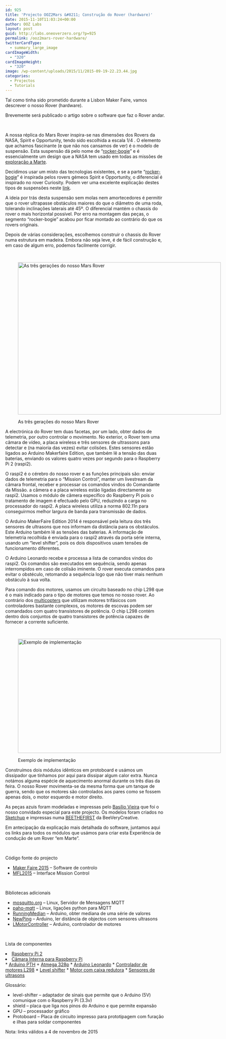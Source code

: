 ```yaml
---
id: 925
title: 'Projecto OOZ2Mars &#8211; Construção do Rover (hardware)'
date: 2015-11-10T11:03:24+00:00
author: OOZ Labs
layout: post
guid: http://labs.oneoverzero.org/?p=925
permalink: /ooz2mars-rover-hardware/
twitterCardType:
  - summary_large_image
cardImageWidth:
  - "320"
cardImageHeight:
  - "320"
image: /wp-content/uploads/2015/11/2015-09-19-22.23.44.jpg
categories:
  - Projectos
  - Tutorials
---
```

Tal como tinha sido prometido durante a Lisbon Maker Faire, vamos descrever o nosso Rover (hardware).

Brevemente será publicado o artigo sobre o software que faz o Rover andar.

&nbsp;



A nossa réplica do Mars Rover inspira-se nas dimensões dos Rovers da NASA, Spirit e Opportunity, tendo sido escolhida a escala 1/4 . O elemento que achamos fascinante (e que não nos cansamos de ver) é o modelo de suspensão. Esta suspensão dá pelo nome de &#8220;[rocker-bogie](http://mars.nasa.gov/mer/mission/spacecraft_rover_wheels.html)&#8221; e é essencialmente um design que a NASA tem usado em todas as missões de [exploração a Marte](http://mars.nasa.gov/mer/overview/).

Decidimos usar um misto das tecnologias existentes, e se a parte &#8220;[rocker-bogie](http://mars.nasa.gov/mer/mission/spacecraft_rover_wheels.html)&#8221; é inspirada pelos rovers gémeos Spirit e Opportunity, o diferencial é inspirado no rover Curiosity. Podem ver uma excelente explicação destes tipos de suspensões neste [link](http://www.alicesastroinfo.com/2012/07/mars-rover-rocker-bogie-differential/).

A ideia por trás desta suspensão sem molas nem amortecedores é permitir que o rover ultrapasse obstáculos maiores do que o diâmetro de uma roda, tolerando inclinações laterais até 45º. O diferencial mantém o chassis do rover o mais horizontal possível. Por erro na montagem das peças, o segmento &#8220;rocker-bogie&#8221; acabou por ficar montado ao contrário do que os rovers originais.

Depois de várias considerações, escolhemos construir o chassis do Rover numa estrutura em madeira. Embora não seja leve, é de fácil construção e, em caso de algum erro, podemos facilmente corrigir.

&nbsp;<figure id="attachment_933" style="width: 640px" class="wp-caption aligncenter">

[<img class="wp-image-933 size-large" src="http://labs.oneoverzero.org/wp-content/uploads/2015/11/2015-09-19-22.23.44-1024x768.jpg" alt="As três gerações do nosso Mars Rover" width="640" height="480" srcset="http://labs.oneoverzero.org/wp-content/uploads/2015/11/2015-09-19-22.23.44-1024x768.jpg 1024w, http://labs.oneoverzero.org/wp-content/uploads/2015/11/2015-09-19-22.23.44-300x225.jpg 300w, http://labs.oneoverzero.org/wp-content/uploads/2015/11/2015-09-19-22.23.44-280x210.jpg 280w" sizes="(max-width: 640px) 100vw, 640px" />](http://labs.oneoverzero.org/wp-content/uploads/2015/11/2015-09-19-22.23.44.jpg)<figcaption class="wp-caption-text">As três gerações do nosso Mars Rover</figcaption></figure> 

A electrónica do Rover tem duas facetas, por um lado, obter dados de telemetria, por outro controlar o movimento. No exterior, o Rover tem uma câmara de vídeo, a placa wireless e três sensores de ultrassons para detectar e (na maioria das vezes) evitar colisões. Estes sensores estão ligados ao Arduino Makerfaire Edition, que também lê a tensão das duas baterias, enviando os valores quatro vezes por segundo para o Raspberry Pi 2 (raspi2).

O raspi2 é o cérebro do nosso rover e as funções principais são: enviar dados de telemetria para o &#8220;Mission Control&#8221;, manter um livestream da câmara frontal, receber e processar os comandos vindos do Comandante da Missão. a câmera e a placa wireless estão ligadas directamente ao raspi2. Usamos o módulo de câmera específico do Raspberry Pi pois o tratamento de imagem é efectuado pelo GPU, reduzindo a carga no processador do raspi2. A placa wireless utiliza a norma 802.11n para conseguirmos melhor largura de banda para transmissão de dados.

O Arduino MakerFaire Edition 2014 é responsável pela leitura dos três sensores de ultrasons que nos informam da distância para os obstáculos. Este Arduino também lê as tensões das baterias. A informação de telemetria recolhida é enviada para o raspi2 através da porta série interna, usando um &#8220;level shifter&#8221;, pois os dois dispositivos usam tensões de funcionamento diferentes.

O Arduino Leonardo recebe e processa a lista de comandos vindos do raspi2. Os comandos são executados em sequência, sendo apenas interrompidos em caso de colisão iminente. O rover executa comandos para evitar o obstéculo, retomando a sequência logo que não tiver mais nenhum obstáculo à sua volta.

Para comando dos motores, usamos um circuito baseado no chip L298 que é o mais indicado para o tipo de motores que temos no nosso rover. Ao contrário dos [multicopters](http://labs.oneoverzero.org/series/serie-1/) que utilizam motores trifásicos com controladores bastante complexos, os motores de escovas podem ser comandados com quatro transístores de potência. O chip L298 contém dentro dois conjuntos de quatro transistores de potência capazes de fornecer a corrente suficiente.

&nbsp;<figure id="attachment_939" style="width: 640px" class="wp-caption aligncenter">

[<img class="wp-image-939 size-large" src="http://labs.oneoverzero.org/wp-content/uploads/2015/11/Schematic-Arduino-Touch-Wardrobe-1024x576.jpg" alt="Exemplo de implementação" width="640" height="360" srcset="http://labs.oneoverzero.org/wp-content/uploads/2015/11/Schematic-Arduino-Touch-Wardrobe.jpg 1024w, http://labs.oneoverzero.org/wp-content/uploads/2015/11/Schematic-Arduino-Touch-Wardrobe-300x169.jpg 300w, http://labs.oneoverzero.org/wp-content/uploads/2015/11/Schematic-Arduino-Touch-Wardrobe-280x158.jpg 280w" sizes="(max-width: 640px) 100vw, 640px" />](http://labs.oneoverzero.org/wp-content/uploads/2015/11/Schematic-Arduino-Touch-Wardrobe.jpg)<figcaption class="wp-caption-text">Exemplo de implementação</figcaption></figure> 

Construímos dois módulos idênticos em protoboard e usámos um dissipador que tínhamos por aqui para dissipar algum calor extra. Nunca notámos alguma espécie de aquecimento anormal durante os três dias da feira. O nosso Rover movimenta-se da mesma forma que um tanque de guerra, sendo que os motores são controlados aos pares como se fossem apenas dois, o motor esquerdo e motor direito.

As peças azuis foram modeladas e impressas pelo [Basílio Vieira](http://labs.oneoverzero.org/projectos/convidado-especial-basilio-vieira/) que foi o nosso convidado especial para este projecto. Os modelos foram criados no [Sketchup](http://www.sketchup.com/) e impressas numa [BEETHEFIRST](https://beeverycreative.com/beethefirst-plus/) da BeeVeryCreative.

Em antecipação da explicação mais detalhada do software, juntamos aqui os links para todos os módulos que usámos para criar esta Experiência de condução de um Rover &#8220;em Marte&#8221;.

&nbsp;

Código fonte do projecto

  * <a href="https://github.com/OOZLabs/MakerFaire2015" target="_blank">Maker Faire 2015</a> &#8211; Software de controlo
  * <a href="https://github.com/luisfcorreia/MFL2015_MISCTL" target="_blank">MFL2015</a> &#8211; Interface Mission Control

&nbsp;

Bibliotecas adicionais

  * [mosquitto.org](http://mosquitto.org) &#8211; Linux, Servidor de Mensagens MQTT
  * [paho-mqtt](https://eclipse.org/paho/clients/python/) &#8211; Linux, ligações python para MQTT
  * [RunningMedian](http://playground.arduino.cc/Main/RunningMedian) &#8211; Arduino, obter mediana de uma série de valores
  * [NewPing](http://playground.arduino.cc/Code/NewPing) &#8211; Arduino, ler distância de objectos com sensores ultrasons
  * [<span class="pl-s">LMotorController</span>](https://github.com/lukagabric/Ernesto-Arduino/tree/master/Ernesto/Classes/LMotorController) &#8211; Arduino, controlador de motores

&nbsp;

Lista de componentes

<li style="text-align: left;">
  <a href="http://www.inmotion.pt/en/boards-and-kits/1152-raspberry-pi-2-with-transcend-8gb-class-10-card.html" target="_blank">Raspberry Pi 2</a>
</li>
<li style="text-align: left;">
  <a href="http://www.inmotion.pt/en/camera-module/796-raspberry-pi-camera-board.html">Câmara Interna para Raspberry Pi</a>
</li>
  * <a href="http://www.inmotion.pt/en/arduino-clones/408-breadboard-arduino-compatible-parts-kit-add-on.html" target="_blank">Arduino PTH</a> + <a href="http://www.inmotion.pt/en/atmel-avr/427-atmega328-with-arduino-optiboot-uno.html" target="_blank">Atmega 328p</a>
  * <a href="http://www.inmotion.pt/en/arduino-boards/486-arduino-leonardo-headers.html" target="_blank">Arduino Leonardo</a>
  * <a href="http://www.inmotion.pt/en/general-ics/193-full-bridge-motor-driver-dual-l298n.html" target="_blank">Controlador de motores L298</a>
  * <a href="http://www.inmotion.pt/en/adafruit/1101-txb0104-bi-directional-level-shifter.html" target="_blank">Level shifter</a>
  * <a href="http://www.inmotion.pt/en/gearmotors/829-29-1-metal-gearmotor-37dx52l-mm-with-64-cpr-encoder.html" target="_blank">Motor com caixa redutora</a>
  * <a href="http://www.inmotion.pt/en/proximity/526-ultrasound-sensor-hc-sr04.html" target="_blank">Sensores de ultrasons</a>

Glossário:

  * level-shifter &#8211; adaptador de sinais que permite que o Arduino (5V) comunique com o Raspberry Pi (3.3v)
  * shield &#8211; placa que liga nos pinos do Arduino e que permite expansão
  * GPU &#8211; processador gráfico
  * Protoboard &#8211; Placa de circuito impresso para prototipagem com furação e ilhas para soldar componentes

Nota: links válidos a 4 de novembro de 2015
